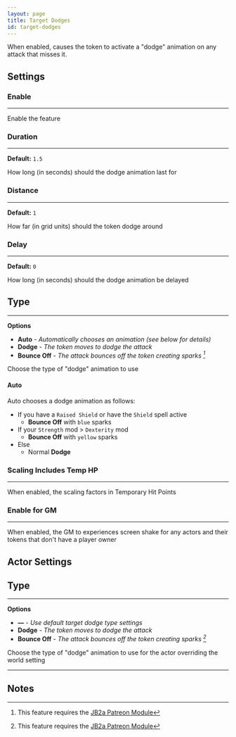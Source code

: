 ```yaml
---
layout: page
title: Target Dodges
id: target-dodges
---
```


When enabled, causes the token to activate a "dodge" animation on any attack that misses it.

## Settings

### Enable

---

Enable the feature

### Duration

---

**Default:** `1.5`

How long (in seconds) should the dodge animation last for

### Distance

---

**Default:** `1`

How far (in grid units) should the token dodge around

### Delay

---

**Default:** `0`

How long (in seconds) should the dodge animation be delayed

## Type

---

**Options**

-   **Auto** - _Automatically chooses an animation (see below for details)_
-   **Dodge** - _The token moves to dodge the attack_
-   **Bounce Off** - _The attack bounces off the token creating sparks [^1]_

Choose the type of "dodge" animation to use

#### Auto

Auto chooses a dodge animation as follows:

-   If you have a `Raised Shield` or have the `Shield` spell active
    -   **Bounce Off** with `blue` sparks
-   If your `Strength` mod > `Dexterity` mod
    -   **Bounce Off** with `yellow` sparks
-   Else
    -   Normal **Dodge**

### Scaling Includes Temp HP

---

When enabled, the scaling factors in Temporary Hit Points

### Enable for GM

---

When enabled, the GM to experiences screen shake for any actors and their tokens that don't have a player owner

## Actor Settings

## Type

---

**Options**

-   **—** - _Use default target dodge type settings_
-   **Dodge** - _The token moves to dodge the attack_
-   **Bounce Off** - _The attack bounces off the token creating sparks [^1]_

Choose the type of "dodge" animation to use for the actor overriding the world setting

---

## Notes

[^1]: This feature requires the [JB2a Patreon Module](https://www.patreon.com/JB2A)
